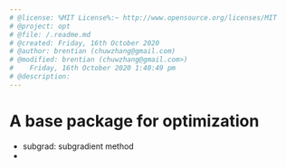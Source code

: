 ```yaml
---
# @license: %MIT License%:~ http://www.opensource.org/licenses/MIT
# @project: opt
# @file: /.readme.md
# @created: Friday, 16th October 2020
# @author: brentian (chuwzhang@gmail.com)
# @modified: brentian (chuwzhang@gmail.com>)
#    Friday, 16th October 2020 1:40:49 pm
# @description: 
---
```


# A base package for optimization


- subgrad: subgradient method
- 